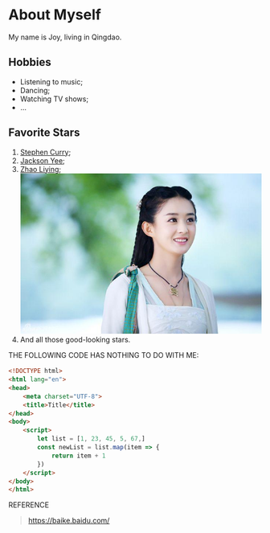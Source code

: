 # About Myself
My name is Joy, living in Qingdao.
 
## Hobbies
* Listening to music;
* Dancing;
* Watching TV shows;
* ...
## Favorite Stars
1. [Stephen Curry](https://baike.baidu.com/item/%E6%96%AF%E8%92%82%E8%8A%AC%C2%B7%E5%BA%93%E9%87%8C/902812?fr=aladdin);
2. [Jackson Yee](https://baike.baidu.com/item/%E6%98%93%E7%83%8A%E5%8D%83%E7%8E%BA/221450?fr=aladdin);
3. [Zhao Liying](https://baike.baidu.com/item/%E8%B5%B5%E4%B8%BD%E9%A2%96/10075976?fr=aladdin);
![](zhao.jpg)
1. And all those good-looking stars.
   
THE FOLLOWING CODE HAS NOTHING TO DO WITH ME:
```html
<!DOCTYPE html>
<html lang="en">
<head>
    <meta charset="UTF-8">
    <title>Title</title>
</head>
<body>
    <script>
        let list = [1, 23, 45, 5, 67,]
        const newList = list.map(item => {
            return item + 1
        })
    </script>
</body>
</html>
```
REFERENCE
>https://baike.baidu.com/